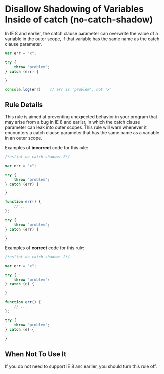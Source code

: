 # Disallow Shadowing of Variables Inside of catch (no-catch-shadow)

In IE 8 and earlier, the catch clause parameter can overwrite the value of a variable in the outer scope, if that variable has the same name as the catch clause parameter.

```js
var err = "x";

try {
    throw "problem";
} catch (err) {

}

console.log(err)    // err is 'problem', not 'x'
```

## Rule Details

This rule is aimed at preventing unexpected behavior in your program that may arise from a bug in IE 8 and earlier, in which the catch clause parameter can leak into outer scopes. This rule will warn whenever it encounters a catch clause parameter that has the same name as a variable in an outer scope.

Examples of **incorrect** code for this rule:

```js
/*eslint no-catch-shadow: 2*/

var err = "x";

try {
    throw "problem";
} catch (err) {

}

function err() {
    // ...
};

try {
    throw "problem";
} catch (err) {

}
```

Examples of **correct** code for this rule:

```js
/*eslint no-catch-shadow: 2*/

var err = "x";

try {
    throw "problem";
} catch (e) {

}

function err() {
    // ...
};

try {
    throw "problem";
} catch (e) {

}
```

## When Not To Use It

If you do not need to support IE 8 and earlier, you should turn this rule off.

